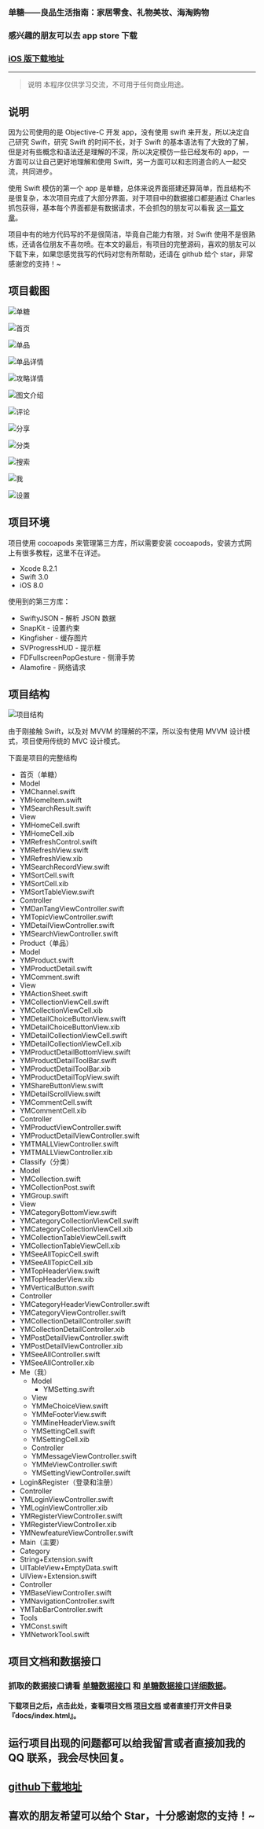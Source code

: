 ### 单糖——良品生活指南：家居零食、礼物美妆、海淘购物
### 感兴趣的朋友可以去 app store 下载 
### [iOS 版下载地址](https://itunes.apple.com/cn/app/id1021442122)

---

> 说明
> 本程序仅供学习交流，不可用于任何商业用途。

## 说明

因为公司使用的是 Objective-C 开发 app，没有使用 swift 来开发，所以决定自己研究 Swift，研究 Swift 的时间不长，对于 Swift 的基本语法有了大致的了解，但是对有些概念和语法还是理解的不深，所以决定模仿一些已经发布的 app，一方面可以让自己更好地理解和使用 Swift，另一方面可以和志同道合的人一起交流，共同进步。

使用 Swift 模仿的第一个 app 是单糖，总体来说界面搭建还算简单，而且结构不是很复杂，本次项目完成了大部分界面，对于项目中的数据接口都是通过 Charles 抓包获得，基本每个界面都是有数据请求，不会抓包的朋友可以看我 [这一篇文章](http://www.jianshu.com/p/235bc6c3ca77)。

项目中有的地方代码写的不是很简洁，毕竟自己能力有限，对 Swift 使用不是很熟练，还请各位朋友不喜勿喷。在本文的最后，有项目的完整源码，喜欢的朋友可以下载下来，如果您感觉我写的代码对您有所帮助，还请在 github 给个 star，非常感谢您的支持！~

## 项目截图

![单糖](http://o9z3a1y1u.bkt.clouddn.com/dangtang.gif)

![首页](http://oat16akgn.bkt.clouddn.com/Simulator%20Screen%20Shot%202016%E5%B9%B47%E6%9C%8826%E6%97%A5%20%E4%B8%8B%E5%8D%885.14.29.png)

![单品](http://oat16akgn.bkt.clouddn.com/dantang/Simulator%20Screen%20Shot%202016%E5%B9%B47%E6%9C%8826%E6%97%A5%20%E4%B8%8B%E5%8D%885.14.32.png)

![单品详情](http://oat16akgn.bkt.clouddn.com/Simulator%20Screen%20Shot%202016%E5%B9%B47%E6%9C%8827%E6%97%A5%20%E4%B8%8B%E5%8D%883.21.14.png)

![攻略详情](http://oat16akgn.bkt.clouddn.com/dantang/Simulator%20Screen%20Shot%202016%E5%B9%B47%E6%9C%8826%E6%97%A5%20%E4%B8%8B%E5%8D%885.14.49.png)

![图文介绍](http://oat16akgn.bkt.clouddn.com/Simulator%20Screen%20Shot%202016%E5%B9%B47%E6%9C%8827%E6%97%A5%20%E4%B8%8B%E5%8D%883.21.18.png)

![评论](http://oat16akgn.bkt.clouddn.com/Simulator%20Screen%20Shot%202016%E5%B9%B47%E6%9C%8827%E6%97%A5%20%E4%B8%8B%E5%8D%883.21.19.png)

![分享](http://oat16akgn.bkt.clouddn.com/Simulator%20Screen%20Shot%202016%E5%B9%B47%E6%9C%8827%E6%97%A5%20%E4%B8%8B%E5%8D%883.21.25.png)

![分类](http://oat16akgn.bkt.clouddn.com/dantang/Simulator%20Screen%20Shot%202016%E5%B9%B47%E6%9C%8826%E6%97%A5%20%E4%B8%8B%E5%8D%885.14.34.png)

![搜索](http://oat16akgn.bkt.clouddn.com/dantang/Simulator%20Screen%20Shot%202016%E5%B9%B47%E6%9C%8826%E6%97%A5%20%E4%B8%8B%E5%8D%885.22.54.png)

![我](http://oat16akgn.bkt.clouddn.com/dantang/Simulator%20Screen%20Shot%202016%E5%B9%B47%E6%9C%8826%E6%97%A5%20%E4%B8%8B%E5%8D%885.14.36.png)

![设置](http://oat16akgn.bkt.clouddn.com/dantang/Simulator%20Screen%20Shot%202016%E5%B9%B47%E6%9C%8826%E6%97%A5%20%E4%B8%8B%E5%8D%885.14.40.png)

## 项目环境

项目使用 cocoapods 来管理第三方库，所以需要安装 cocoapods，安装方式网上有很多教程，这里不在详述。

- Xcode 8.2.1
- Swift 3.0
- iOS 8.0

使用到的第三方库：

- SwiftyJSON - 解析 JSON 数据
- SnapKit - 设置约束
- Kingfisher - 缓存图片
- SVProgressHUD - 提示框
- FDFullscreenPopGesture - 侧滑手势
- Alamofire - 网络请求

## 项目结构

![项目结构](http://oat16akgn.bkt.clouddn.com/dantang_structure.png)

由于刚接触 Swift，以及对 MVVM 的理解的不深，所以没有使用 MVVM 设计模式，项目使用传统的 MVC 设计模式。


下面是项目的完整结构

- 首页（单糖）
 - Model
  - YMChannel.swift
  - YMHomeItem.swift
  - YMSearchResult.swift
 - View
  - YMHomeCell.swift
  - YMHomeCell.xib
  - YMRefreshControl.swift
  - YMRefreshView.swift
  - YMRefreshView.xib
  - YMSearchRecordView.swift
  - YMSortCell.swift
  - YMSortCell.xib
  - YMSortTableView.swift
 - Controller
  - YMDanTangViewController.swift
  - YMTopicViewController.swift
  - YMDetailViewController.swift
  - YMSearchViewController.swift
- Product（单品）
 - Model
  - YMProduct.swift
  - YMProductDetail.swift
  - YMComment.swift
 - View
  - YMActionSheet.swift
  - YMCollectionViewCell.swift
  - YMCollectionViewCell.xib
  - YMDetailChoiceButtonView.swift
  - YMDetailChoiceButtonView.xib
  - YMDetailCollectionViewCell.swift
  - YMDetailCollectionViewCell.xib
  - YMProductDetailBottomView.swift
  - YMProductDetailToolBar.swift
  - YMProductDetailToolBar.xib
  - YMProductDetailTopView.swift
  - YMShareButtonView.swift
  - YMDetailScrollView.swift
  - YMCommentCell.swift
  - YMCommentCell.xib
 - Controller
  - YMProductViewController.swift
  - YMProductDetailViewController.swift
  - YMTMALLViewController.swift
  - YMTMALLViewController.xib
- Classify（分类）
 - Model
  - YMCollection.swift
  - YMCollectionPost.swift
  - YMGroup.swift
 - View
  - YMCategoryBottomView.swift
  - YMCategoryCollectionViewCell.swift
  - YMCategoryCollectionViewCell.xib
  - YMCollectionTableViewCell.swift
  - YMCollectionTableViewCell.xib
  - YMSeeAllTopicCell.swift
  - YMSeeAllTopicCell.xib
  - YMTopHeaderView.swift
  - YMTopHeaderView.xib
  - YMVerticalButton.swift
 - Controller
  - YMCategoryHeaderViewController.swift
  - YMCategoryViewController.swift
  - YMCollectionDetailController.swift
  - YMCollectionDetailController.xib
  - YMPostDetailViewController.swift
  - YMPostDetailViewController.xib
  - YMSeeAllController.swift
  - YMSeeAllController.xib
- Me（我）
   - Model
      - YMSetting.swift
   - View
    - YMMeChoiceView.swift
    - YMMeFooterView.swift
    - YMMineHeaderView.swift
    - YMSettingCell.swift
    - YMSettingCell.xib
   - Controller
    - YMMessageViewController.swift
    - YMMeViewController.swift
    - YMSettingViewController.swift
- Login&Register（登录和注册）
 - Controller
  - YMLoginViewController.swift
  - YMLoginViewController.xib
  - YMRegisterViewController.swift
  - YMRegisterViewController.xib
  - YMNewfeatureViewController.swift
- Main（主要）
 - Category
  - String+Extension.swift
  - UITableView+EmptyData.swift
  - UIView+Extension.swift
 - Controller
  - YMBaseViewController.swift
  - YMNavigationController.swift
  - YMTabBarController.swift
 - Tools
  - YMConst.swift
  - YMNetworkTool.swift

## 项目文档和数据接口

### 抓取的数据接口请看 [单糖数据接口](https://github.com/hrscy/DanTang/blob/master/单糖数据接口.md) 和 [单糖数据接口详细数据](https://github.com/hrscy/DanTang/blob/master/单糖数据接口详细数据.md)。

#### 下载项目之后，点击此处，查看项目文档 [项目文档](https://github.com/hrscy/DanTang/blob/master/docs/index.html) 或者直接打开文件目录 『docs/index.html』。

## 运行项目出现的问题都可以给我留言或者直接加我的 QQ 联系，我会尽快回复。

## [github下载地址](https://github.com/hrscy/DanTang) 

## 喜欢的朋友希望可以给个 Star，十分感谢您的支持！~
